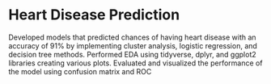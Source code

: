 # Heart Disease Prediction 
Developed models that predicted chances of having heart disease with an accuracy of 91% by implementing cluster analysis, logistic regression, and decision tree methods. Performed EDA using tidyverse, dplyr, and ggplot2 libraries creating various plots. Evaluated and visualized the performance of the model using confusion matrix and ROC
